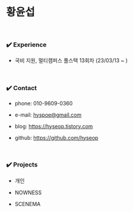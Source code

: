 # 황윤섭

</br>

### ✔️ Experience

- 국비 지원, 멀티캠퍼스 풀스택 13회차 (23/03/13 ~ )


</br>

### ✔️ Contact

- phone: 010-9609-0360
  
- e-mail: hyspoe@gmail.com

- blog: https://hyseop.tistory.com

- github: https://github.com/hyseop

  
</br>

### ✔️ Projects
- 개인

- NOWNESS

- SCENEMA

